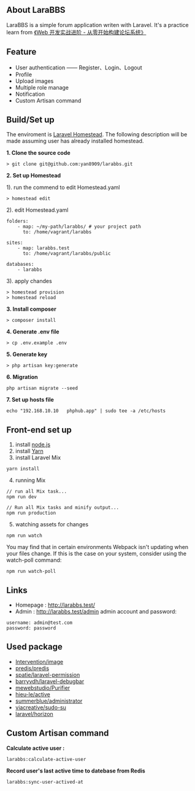 
## About LaraBBS
LaraBBS is a simple forum application writen with Laravel. It's a practice learn from [《Web 开发实战进阶 - 从零开始构建论坛系统》](https://learnku.com/laravel/t/6592/laravel-tutorial-series-book-second-web-developer-combat-advanced-began-to-build-the-forum-system-from-zero)

## Feature
- User authentication —— Register、Login、Logout
- Profile
- Upload images
- Multiple role manage
- Notification
- Custom Artisan command

## Build/Set up
The enviroment is [Laravel Homestead](https://laravel.com/docs/5.8/homestead).
The following description will be made assuming user has already installed homestead.

**1. Clone the source code**
```
> git clone git@github.com:yan8909/larabbs.git
```

**2. Set up Homestead**

1). run the commend to edit Homestead.yaml
```
> homestead edit
```
2). edit Homestead.yaml
```
folders:
    - map: ~/my-path/larabbs/ # your project path
      to: /home/vagrant/larabbs

sites:
    - map: larabbs.test
      to: /home/vagrant/larabbs/public

databases:
    - larabbs
```
3). apply chandes
```
> homestead provision
> homestead reload
```

**3. Install composer**
```
> composer install
```

**4. Generate .env file**
```
> cp .env.example .env
```

**5. Generate key**
```
> php artisan key:generate
```

**6. Migration**
```
php artisan migrate --seed
```

**7. Set up hosts file**
```
echo "192.168.10.10   phphub.app" | sudo tee -a /etc/hosts
```

## Front-end set up
1. install [node.js](https://nodejs.org/en/)
2. install [Yarn](https://yarnpkg.com)
3. install Laravel Mix
```
yarn install
```
4. running Mix
```
// run all Mix task...
npm run dev

// Run all Mix tasks and minify output...
npm run production
```
5. watching assets for changes
```
npm run watch
```
You may find that in certain environments Webpack isn't updating when your files change. If this is the case on your system, consider using the watch-poll command:
```
npm run watch-poll
```

## Links
- Homepage : http://larabbs.test/
- Admin : http://larabbs.test/admin
admin account and password:
```
username: admin@test.com
password: password
```

## Used package
- [Intervention/image](https://github.com/Intervention/image)
- [predis/predis](https://github.com/nrk/predis.git)
- [spatie/laravel-permission](https://github.com/spatie/laravel-permission)
- [barryvdh/laravel-debugbar](https://github.com/barryvdh/laravel-debugbar)
- [mewebstudio/Purifier](https://github.com/mewebstudio/Purifier)
- [hieu-le/active](https://github.com/letrunghieu/active)
- [summerblue/administrator](https://github.com/summerblue/administrator)
- [viacreative/sudo-su](https://github.com/viacreative/sudo-su)
- [laravel/horizon](https://github.com/laravel/horizon)

## Custom Artisan command
**Calculate active user :**
```
larabbs:calculate-active-user
```

**Record user's last active time to datebase from Redis**
```
larabbs:sync-user-actived-at
```

